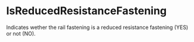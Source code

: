 IsReducedResistanceFastening
============================

Indicates wether the rail fastening is a reduced resistance fastening (YES) or not (NO).
